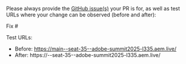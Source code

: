 Please always provide the [GitHub issue(s)](../issues) your PR is for, as well as test URLs where your change can be observed (before and after):

Fix #<gh-issue-id>

Test URLs:
- Before: https://main--seat-35--adobe-summit2025-l335.aem.live/
- After: https://<branch>--seat-35--adobe-summit2025-l335.aem.live/
